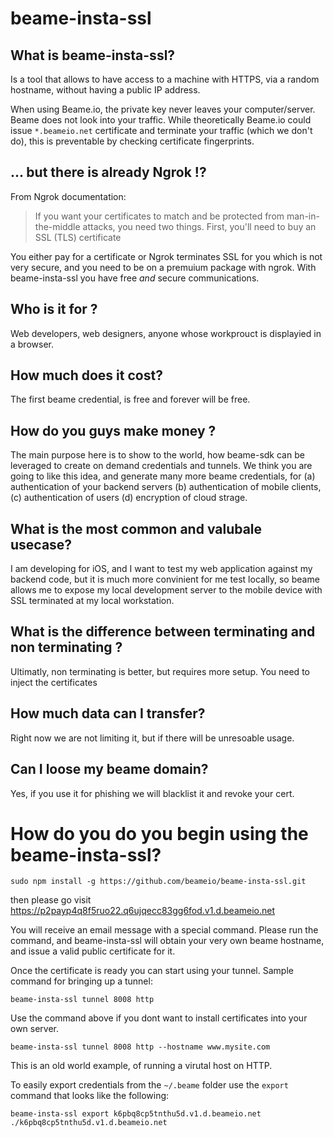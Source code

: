 # beame-insta-ssl

## What is beame-insta-ssl?

Is a tool that allows to have access to a machine with HTTPS, via a random hostname, without having a public IP address.

When using Beame.io, the private key never leaves your computer/server. Beame does not look into your traffic. While theoretically Beame.io could issue `*.beameio.net` certificate and terminate your traffic (which we don't do), this is preventable by checking certificate fingerprints.

## ... but there is already Ngrok !?

From Ngrok documentation:
> If you want your certificates to match and be protected from man-in-the-middle attacks, you need two things. First, you'll need to buy an SSL (TLS) certificate

You either pay for a certificate or Ngrok terminates SSL for you which is not very secure, and you need to be on a premuium package with ngrok. With beame-insta-ssl you have free _and_ secure communications.

## Who is it for ?

Web developers, web designers, anyone whose workprouct is displayied in a browser.

## How much does it cost?

The first beame credential, is free and forever will be free.

## How do you guys make money ?

The main purpose here is to show to the world, how beame-sdk can be leveraged to create on demand credentials and tunnels. We think you are going to like this idea, and generate many more beame credentials, for (a) authentication of your backend servers (b) authentication of mobile clients, (c) authentication of users (d) encryption of cloud strage.

## What is the most common and valubale usecase?
I am developing for iOS, and I want to test my web application against my backend code, but it is much more convinient for me test locally, so beame allows me to expose my local development server to the mobile device with SSL terminated at my local workstation.

## What is the difference between terminating and non terminating ?

Ultimatly, non terminating is better, but requires more setup. You need to inject the certificates

## How much data can I transfer?

Right now we are not limiting it, but if there will be unresoable usage.

## Can I loose my beame domain?

Yes, if you use it for phishing we will blacklist it and revoke your cert.

# How do you do you begin using the beame-insta-ssl?

	sudo npm install -g https://github.com/beameio/beame-insta-ssl.git

then please go visit https://p2payp4q8f5ruo22.q6ujqecc83gg6fod.v1.d.beameio.net

You will receive an email message with a special command. Please run the command, and beame-insta-ssl will obtain your very own beame hostname, and issue a valid public certificate for it.

Once the certificate is ready you can start using your tunnel. Sample command for bringing up a tunnel:

	beame-insta-ssl tunnel 8008 http

Use the command above if you dont want to install certificates into your own server.

	beame-insta-ssl tunnel 8008 http --hostname www.mysite.com

This is an old world example, of running a virutal host on HTTP.

To easily export credentials from the `~/.beame` folder use the `export` command that looks like the following:

	beame-insta-ssl export k6pbq8cp5tnthu5d.v1.d.beameio.net ./k6pbq8cp5tnthu5d.v1.d.beameio.net
